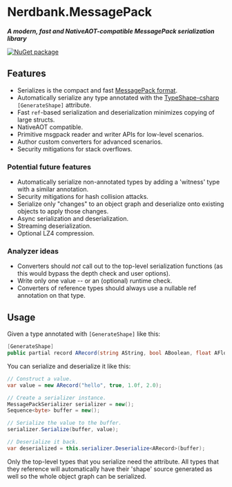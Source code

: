 # Nerdbank.MessagePack

***A modern, fast and NativeAOT-compatible MessagePack serialization library***

[![NuGet package](https://img.shields.io/nuget/v/Nerdbank.MessagePack.svg)](https://nuget.org/packages/Nerdbank.MessagePack)

## Features

* Serializes is the compact and fast [MessagePack format](https://msgpack.org/).
* Automatically serialize any type annotated with the [TypeShape-csharp](https://github.com/eiriktsarpalis/typeshape-csharp) `[GenerateShape]` attribute.
* Fast `ref`-based serialization and deserialization minimizes copying of large structs.
* NativeAOT compatible.
* Primitive msgpack reader and writer APIs for low-level scenarios.
* Author custom converters for advanced scenarios.
* Security mitigations for stack overflows.

### Potential future features

* Automatically serialize non-annotated types by adding a 'witness' type with a similar annotation.
* Security mitigations for hash collision attacks.
* Serialize only "changes" to an object graph and deserialize onto existing objects to apply those changes.
* Async serialization and deserialization.
* Streaming deserialization.
* Optional LZ4 compression.

### Analyzer ideas

* Converters should *not* call out to the top-level serialization functions (as this would bypass the depth check and user options).
* Write only one value -- or an (optional) runtime check.
* Converters of reference types should always use a nullable ref annotation on that type.

## Usage

Given a type annotated with `[GenerateShape]` like this:

```cs
[GenerateShape]
public partial record ARecord(string AString, bool ABoolean, float AFloat, double ADouble);
```

You can serialize and deserialize it like this:

```cs
// Construct a value.
var value = new ARecord("hello", true, 1.0f, 2.0);

// Create a serializer instance.
MessagePackSerializer serializer = new();
Sequence<byte> buffer = new();

// Serialize the value to the buffer.
serializer.Serialize(buffer, value);

// Deserialize it back.
var deserialized = this.serializer.Deserialize<ARecord>(buffer);
```

Only the top-level types that you serialize need the attribute.
All types that they reference will automatically have their 'shape' source generated as well so the whole object graph can be serialized.
